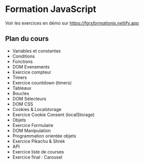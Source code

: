 ﻿# Formation JavaScript

Voir les exercices en démo sur [https://fgrx*formation*js.netlify.app](https://fgrx*formation*js.netlify.app)

## Plan du cours

- Variables et constantes
- Conditions
- Fonctions
- DOM Evenements
- Exercice compteur
- Timers
- Exercice countdown (timers)
- Tableaux
- Boucles
- DOM Sélecteurs
- DOM CSS
- Cookies & Localstorage
- Exercice Cookie Consent (localStorage)
- Objets
- Exercice Formulaire
- DOM Manipulation
- Programmation orientée objets
- Exercice Pikachu & Shrek
- API
- Exercice liste de courses
- Exercice final : Carousel

